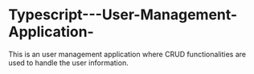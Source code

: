 # Typescript---User-Management-Application-
This is an user management application where CRUD functionalities are used to handle the user information.
